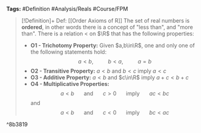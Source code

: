 **Tags:** #Definition #Analysis/Reals #Course/FPM 

> [!Definition]+ Def: [[Order Axioms of R]]
> The set of real numbers is **ordered**, in other words there is a concept of "less than", and "more than". There is a relation < on $\R$ that has the following properties:
> - **O1 - Trichotomy Property:** Given $a,b\in\R$, one and only one of the following statements hold:
>   $$a<b,\hspace{30pt} b < a,\hspace{30pt}a=b$$
> - **O2 - Transitive Property:** $a<b$ and $b<c$ imply $a<c$
> - **O3 - Additive Property:** $a<b$ and $c\in\R$ imply $a+c<b+c$
> - **O4 - Multiplicative Properties:**
>   $$a<b\hspace{20pt} \text{and}\hspace{20pt} c>0\hspace{20pt}\text{imply}\hspace{20pt}ac<bc$$
>   and
>   $$a<b\hspace{20pt} \text{and}\hspace{20pt} c<0\hspace{20pt}\text{imply}\hspace{20pt}bc<ac$$

^8b3819

